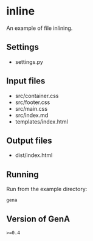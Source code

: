 inline
======

An example of file inlining.

Settings
--------

* settings.py

Input files
-----------

* src/container.css
* src/footer.css
* src/main.css
* src/index.md
* templates/index.html

Output files
------------

* dist/index.html

Running
-------

Run from the example directory:

    gena

Version of GenA
---------------

    >=0.4
